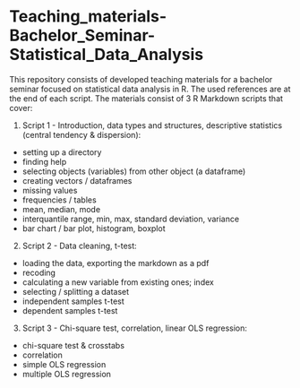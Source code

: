 # Teaching_materials-Bachelor_Seminar-Statistical_Data_Analysis
This repository consists of developed teaching materials for a bachelor seminar focused on statistical data analysis in R. The used references are at the end of each script. The materials consist of 3 R Markdown scripts that cover: 
1) Script 1 - Introduction, data types and structures, descriptive statistics (central tendency & dispersion):
- setting up a directory
- finding help
- selecting objects (variables) from other object (a dataframe)
- creating vectors / dataframes
- missing values
- frequencies / tables
- mean, median, mode
- interquantile range, min, max, standard deviation, variance
- bar chart / bar plot, histogram, boxplot

2) Script 2 - Data cleaning, t-test:
- loading the data, exporting the markdown as a pdf
- recoding
- calculating a new variable from existing ones; index
- selecting / splitting a dataset
- independent samples t-test
- dependent samples t-test

3) Script 3 - Chi-square test, correlation, linear OLS regression:
- chi-square test & crosstabs
- correlation
- simple OLS regression
- multiple OLS regression

